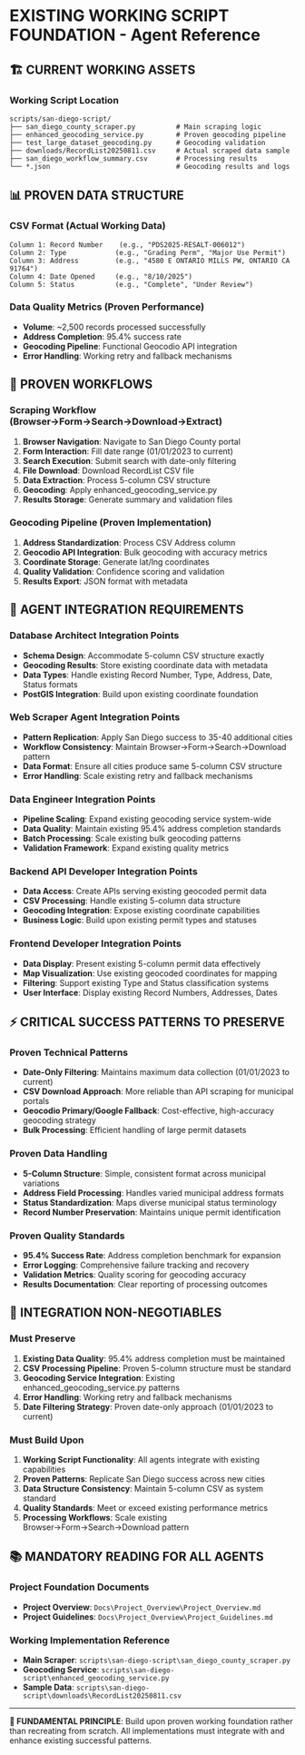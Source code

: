 # EXISTING WORKING SCRIPT FOUNDATION - Agent Reference

## 🏗️ CURRENT WORKING ASSETS

### Working Script Location
```
scripts/san-diego-script/
├── san_diego_county_scraper.py          # Main scraping logic
├── enhanced_geocoding_service.py        # Proven geocoding pipeline  
├── test_large_dataset_geocoding.py      # Geocoding validation
├── downloads/RecordList20250811.csv     # Actual scraped data sample
├── san_diego_workflow_summary.csv       # Processing results
└── *.json                               # Geocoding results and logs
```

## 📊 PROVEN DATA STRUCTURE

### CSV Format (Actual Working Data)
```
Column 1: Record Number    (e.g., "PDS2025-RESALT-006012")
Column 2: Type            (e.g., "Grading Perm", "Major Use Permit")  
Column 3: Address         (e.g., "4580 E ONTARIO MILLS PW, ONTARIO CA 91764")
Column 4: Date Opened     (e.g., "8/10/2025")
Column 5: Status          (e.g., "Complete", "Under Review")
```

### Data Quality Metrics (Proven Performance)
- **Volume**: ~2,500 records processed successfully
- **Address Completion**: 95.4% success rate
- **Geocoding Pipeline**: Functional Geocodio API integration
- **Error Handling**: Working retry and fallback mechanisms

## 🔄 PROVEN WORKFLOWS

### Scraping Workflow (Browser→Form→Search→Download→Extract)
1. **Browser Navigation**: Navigate to San Diego County portal
2. **Form Interaction**: Fill date range (01/01/2023 to current)  
3. **Search Execution**: Submit search with date-only filtering
4. **File Download**: Download RecordList CSV file
5. **Data Extraction**: Process 5-column CSV structure
6. **Geocoding**: Apply enhanced_geocoding_service.py
7. **Results Storage**: Generate summary and validation files

### Geocoding Pipeline (Proven Implementation)
1. **Address Standardization**: Process CSV Address column
2. **Geocodio API Integration**: Bulk geocoding with accuracy metrics
3. **Coordinate Storage**: Generate lat/lng coordinates
4. **Quality Validation**: Confidence scoring and validation
5. **Results Export**: JSON format with metadata

## 🎯 AGENT INTEGRATION REQUIREMENTS

### Database Architect Integration Points
- **Schema Design**: Accommodate 5-column CSV structure exactly
- **Geocoding Results**: Store existing coordinate data with metadata
- **Data Types**: Handle existing Record Number, Type, Address, Date, Status formats
- **PostGIS Integration**: Build upon existing coordinate foundation

### Web Scraper Agent Integration Points  
- **Pattern Replication**: Apply San Diego success to 35-40 additional cities
- **Workflow Consistency**: Maintain Browser→Form→Search→Download pattern
- **Data Format**: Ensure all cities produce same 5-column CSV structure
- **Error Handling**: Scale existing retry and fallback mechanisms

### Data Engineer Integration Points
- **Pipeline Scaling**: Expand existing geocoding service system-wide
- **Data Quality**: Maintain existing 95.4% address completion standards
- **Batch Processing**: Scale existing bulk geocoding patterns
- **Validation Framework**: Expand existing quality metrics

### Backend API Developer Integration Points
- **Data Access**: Create APIs serving existing geocoded permit data
- **CSV Processing**: Handle existing 5-column data structure
- **Geocoding Integration**: Expose existing coordinate capabilities
- **Business Logic**: Build upon existing permit types and statuses

### Frontend Developer Integration Points
- **Data Display**: Present existing 5-column permit data effectively
- **Map Visualization**: Use existing geocoded coordinates for mapping
- **Filtering**: Support existing Type and Status classification systems
- **User Interface**: Display existing Record Numbers, Addresses, Dates

## ⚡ CRITICAL SUCCESS PATTERNS TO PRESERVE

### Proven Technical Patterns
- **Date-Only Filtering**: Maintains maximum data collection (01/01/2023 to current)
- **CSV Download Approach**: More reliable than API scraping for municipal portals
- **Geocodio Primary/Google Fallback**: Cost-effective, high-accuracy geocoding strategy  
- **Bulk Processing**: Efficient handling of large permit datasets

### Proven Data Handling  
- **5-Column Structure**: Simple, consistent format across municipal variations
- **Address Field Processing**: Handles varied municipal address formats
- **Status Standardization**: Maps diverse municipal status terminology
- **Record Number Preservation**: Maintains unique permit identification

### Proven Quality Standards
- **95.4% Success Rate**: Address completion benchmark for expansion
- **Error Logging**: Comprehensive failure tracking and recovery
- **Validation Metrics**: Quality scoring for geocoding accuracy
- **Results Documentation**: Clear reporting of processing outcomes

## 🚨 INTEGRATION NON-NEGOTIABLES

### Must Preserve
1. **Existing Data Quality**: 95.4% address completion must be maintained
2. **CSV Processing Pipeline**: Proven 5-column structure must be standard
3. **Geocoding Service Integration**: Existing enhanced_geocoding_service.py patterns
4. **Error Handling**: Working retry and fallback mechanisms
5. **Date Filtering Strategy**: Proven date-only approach (01/01/2023 to current)

### Must Build Upon
1. **Working Script Functionality**: All agents integrate with existing capabilities
2. **Proven Patterns**: Replicate San Diego success across new cities
3. **Data Structure Consistency**: Maintain 5-column CSV as system standard
4. **Quality Standards**: Meet or exceed existing performance metrics
5. **Processing Workflows**: Scale existing Browser→Form→Search→Download pattern

## 📚 MANDATORY READING FOR ALL AGENTS

### Project Foundation Documents
- **Project Overview**: `Docs\Project_Overview\Project_Overview.md`
- **Project Guidelines**: `Docs\Project_Overview\Project_Guidelines.md`

### Working Implementation Reference
- **Main Scraper**: `scripts\san-diego-script\san_diego_county_scraper.py`
- **Geocoding Service**: `scripts\san-diego-script\enhanced_geocoding_service.py`
- **Sample Data**: `scripts\san-diego-script\downloads\RecordList20250811.csv`

---

**🎯 FUNDAMENTAL PRINCIPLE**: Build upon proven working foundation rather than recreating from scratch. All implementations must integrate with and enhance existing successful patterns.